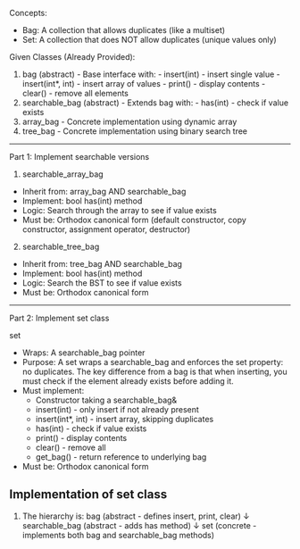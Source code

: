Concepts:

  - Bag: A collection that allows duplicates (like a multiset)
  - Set: A collection that does NOT allow duplicates (unique values only)

Given Classes (Already Provided):

  1. bag (abstract) - Base interface with:
    - insert(int) - insert single value
    - insert(int*, int) - insert array of values
    - print() - display contents
    - clear() - remove all elements
  2. searchable_bag (abstract) - Extends bag with:
    - has(int) - check if value exists
  3. array_bag - Concrete implementation using dynamic array
  4. tree_bag - Concrete implementation using binary search tree

  ---
  Part 1: Implement searchable versions

  1. searchable_array_bag

  - Inherit from: array_bag AND searchable_bag
  - Implement: bool has(int) method
  - Logic: Search through the array to see if value exists
  - Must be: Orthodox canonical form (default constructor, copy constructor, assignment operator, destructor)

  2. searchable_tree_bag

  - Inherit from: tree_bag AND searchable_bag
  - Implement: bool has(int) method
  - Logic: Search the BST to see if value exists
  - Must be: Orthodox canonical form

  ---
  Part 2: Implement set class

  set

  - Wraps: A searchable_bag pointer
  - Purpose: A set wraps a searchable_bag and enforces the set property: no duplicates. The key difference from a bag is that
  when inserting, you must check if the element already exists before adding it.
  - Must implement:
    - Constructor taking a searchable_bag&
    - insert(int) - only insert if not already present
    - insert(int*, int) - insert array, skipping duplicates
    - has(int) - check if value exists
    - print() - display contents
    - clear() - remove all
    - get_bag() - return reference to underlying bag
  - Must be: Orthodox canonical form

## Implementation of set class
  1. The hierarchy is:
  bag (abstract - defines insert, print, clear)
    ↓
  searchable_bag (abstract - adds has method)
    ↓
  set (concrete - implements both bag and searchable_bag methods)